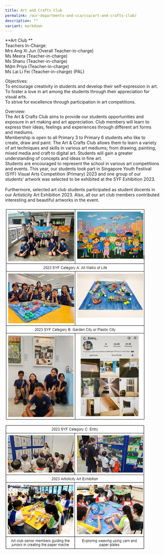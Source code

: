 ```yaml
---
title: Art and Crafts Club
permalink: /our-departments-and-cca/cca/art-and-crafts-club/
description: ""
variant: markdown
---
```

 **Art Club ** <br>
Teachers In-Charge:<br>
Mrs Ang Xi Jun (Overall Teacher-in-charge)<br>
Ms Meera (Teacher-in-charge)<br>
Ms Shanu (Teacher-in-charge)<br>
Mdm Priya (Teacher-in-charge)<br>
Ms Lai Li Fei (Teacher-in-charge) (PAL)  <br>
  

Objectives:<br>
To encourage creativity in students and develop their self-expression in art.<br>
To foster a love in art among the students through their appreciation for visual arts.&nbsp;<br>
To strive for excellence through participation in art competitions.<br>

Overview:<br>
The Art &amp; Crafts Club aims to provide our students opportunities and exposure in art making and art appreciation. Club members will learn to express their ideas, feelings and experiences through different art forms and mediums.&nbsp;<br>
Membership is open to all Primary 3 to Primary 6 students who like to create, draw and paint. The Art &amp; Crafts Club allows them to learn a variety of art techniques and skills in various art mediums; from drawing, painting, mixed media and craft to digital art. Students will gain a greater understanding of concepts and ideas in fine art.<br>
Students are encouraged to represent the school in various art competitions and events. This year, our students took part in Singapore Youth Festival (SYF) Visual Arts Competition (Primary) 2023 and one group of our students’ artwork was selected to be exhibited at the SYF Exhibition 2023.<br>  
Furthermore, selected art club students participated as student docents in our Artisticity Art Exhibition 2023. Also, all our art club members contributed interesting and beautiful artworks in the event.<br>
 

![Art Club ](/images/Art%20Club%20CCA/art%20club%202023%20-%201.png)
![Art Club](/images/Art%20Club%20CCA/art%20club%202023%20-%202.png)